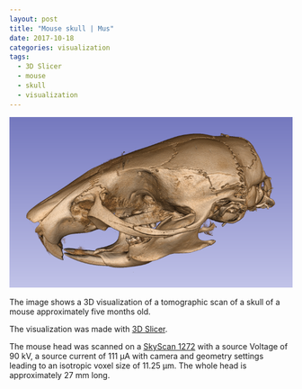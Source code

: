 ```yaml
---
layout: post
title: "Mouse skull | Mus"
date: 2017-10-18
categories: visualization
tags:
  - 3D Slicer
  - mouse
  - skull
  - visualization
---
```


![Skull](/assets/2017/10/18/mouse-head/MouseHead.png)

The image shows a 3D visualization of a tomographic scan of a skull of a mouse approximately five months old.

The visualization was made with [3D Slicer](https://www.slicer.org/).

The mouse head was scanned on a [SkyScan 1272](https://www.bruker.com/products/microtomography/micro-ct-for-sample-scanning/skyscan-1272/overview.html) with a source Voltage of 90 kV, a source current of 111 µA with camera and geometry settings leading to an isotropic voxel size of 11.25 µm.
The whole head is approximately 27 mm long.
